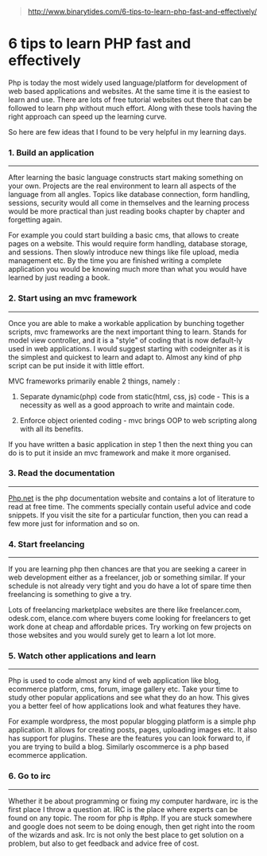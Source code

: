 > <http://www.binarytides.com/6-tips-to-learn-php-fast-and-effectively/>

# 6 tips to learn PHP fast and effectively

Php is today the most widely used language/platform for development of web based applications and websites. At the same time it is the easiest to learn and use. There are lots of free tutorial websites out there that can be followed to learn php without much effort. Along with these tools having the right approach can speed up the learning curve.

So here are few ideas that I found to be very helpful in my learning days.

### 1. Build an application
***

After learning the basic language constructs start making something on your own. Projects are the real environment to learn all aspects of the language from all angles. Topics like database connection, form handling, sessions, security would all come in themselves and the learning process would be more practical than just reading books chapter by chapter and forgetting again.

For example you could start building a basic cms, that allows to create pages on a website. This would require form handling, database storage, and sessions. Then slowly introduce new things like file upload, media management etc. By the time you are finished writing a complete application you would be knowing much more than what you would have learned by just reading a book.

### 2. Start using an mvc framework
***

Once you are able to make a workable application by bunching together scripts, mvc frameworks are the next important thing to learn. Stands for model view controller, and it is a "style" of coding that is now default-ly used in web applications. I would suggest starting with codeigniter as it is the simplest and quickest to learn and adapt to. Almost any kind of php script can be put inside it with little effort.

MVC frameworks primarily enable 2 things, namely :

1. Separate dynamic(php) code from static(html, css, js) code - This is a necessity as well as a good approach to write and maintain code.

2. Enforce object oriented coding - mvc brings OOP to web scripting along with all its benefits.

If you have written a basic application in step 1 then the next thing you can do is to put it inside an mvc framework and make it more organised.

### 3. Read the documentation
***

[Php.net](www.php.net) is the php documentation website and contains a lot of literature to read at free time. The comments specially contain useful advice and code snippets. If you visit the site for a particular function, then you can read a few more just for information and so on.

### 4. Start freelancing
***

If you are learning php then chances are that you are seeking a career in web development either as a freelancer, job or something similar. If your schedule is not already very tight and you do have a lot of spare time then freelancing is something to give a try.

Lots of freelancing marketplace websites are there like freelancer.com, odesk.com, elance.com where buyers come looking for freelancers to get work done at cheap and affordable prices. Try working on few projects on those websites and you would surely get to learn a lot lot more.

### 5. Watch other applications and learn
***

Php is used to code almost any kind of web application like blog, ecommerce platform, cms, forum, image gallery etc. Take your time to study other popular applications and see what they do an how. This gives you a better feel of how applications look and what features they have.

For example wordpress, the most popular blogging platform is a simple php application. It allows for creating posts, pages, uploading images etc. It also has support for plugins. These are the features you can look forward to, if you are trying to build a blog. Similarly oscommerce is a php based ecommerce application.

### 6. Go to irc
***

Whether it be about programming or fixing my computer hardware, irc is the first place I throw a question at. IRC is the place where experts can be found on any topic. The room for php is #php. If you are stuck somewhere and google does not seem to be doing enough, then get right into the room of the wizards and ask. Irc is not only the best place to get solution on a problem, but also to get feedback and advice free of cost.